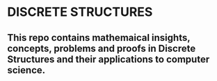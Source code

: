 # DISCRETE STRUCTURES

## This repo contains mathemaical insights, concepts, problems and proofs in Discrete Structures and their applications to computer science.